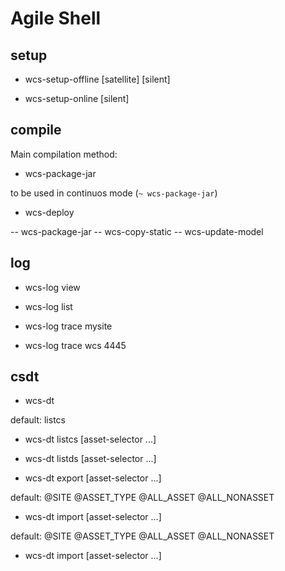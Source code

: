 # Agile Shell



## setup

- wcs-setup-offline [satellite] [silent]

- wcs-setup-online [silent]


## compile

Main compilation method:

- wcs-package-jar

to be used in continuos mode (`~ wcs-package-jar`)

- wcs-deploy

-- wcs-package-jar
-- wcs-copy-static
-- wcs-update-model

## log

- wcs-log view

- wcs-log list

- wcs-log trace mysite

- wcs-log trace wcs 4445

## csdt

- wcs-dt 

default: listcs

- wcs-dt listcs [asset-selector ...]

- wcs-dt listds [asset-selector ...]

- wcs-dt export [asset-selector ...]

default: @SITE @ASSET_TYPE @ALL_ASSET @ALL_NONASSET

- wcs-dt import [asset-selector ...]

default: @SITE @ASSET_TYPE @ALL_ASSET @ALL_NONASSET

- wcs-dt import [asset-selector ...]
